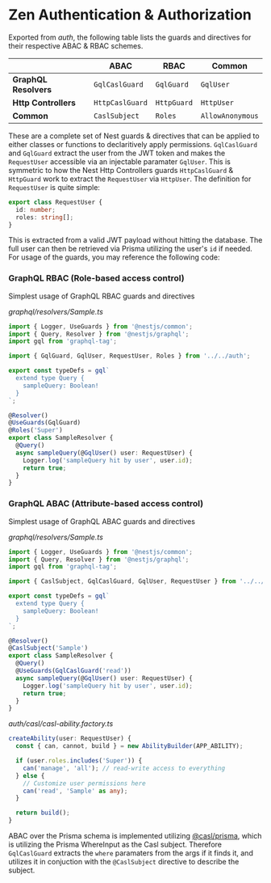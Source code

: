 # Zen Authentication & Authorization
Exported from *auth*, the following table lists the guards and directives for their respective ABAC & RBAC schemes.

|                       | ABAC            | RBAC        | Common           |
|-----------------------|-----------------|-------------|------------------|
| **GraphQL Resolvers** | `GqlCaslGuard`  | `GqlGuard`  | `GqlUser`        |
| **Http Controllers**  | `HttpCaslGuard` | `HttpGuard` | `HttpUser`       |
| **Common**            | `CaslSubject`   | `Roles`     | `AllowAnonymous` |

These are a complete set of Nest guards & directives that can be applied to either classes or functions to declaritively apply permissions.
`GqlCaslGuard` and `GqlGuard` extract the user from the JWT token and makes the `RequestUser` accessible via an injectable paramater `GqlUser`.  This is symmetric to how the Nest Http Controllers guards `HttpCaslGuard` & `HttpGuard` work to extract the `RequestUser` via `HttpUser`.  The definition for `RequestUser` is quite simple:

```ts
export class RequestUser {
  id: number;
  roles: string[];
}
```

This is extracted from a valid JWT payload without hitting the database.  The full user can then be retrieved via Prisma utilizing the user's `id` if needed.  For usage of the guards, you may reference the following code:

### GraphQL RBAC (Role-based access control)

Simplest usage of GraphQL RBAC guards and directives

*graphql/resolvers/Sample.ts*
```ts
import { Logger, UseGuards } from '@nestjs/common';
import { Query, Resolver } from '@nestjs/graphql';
import gql from 'graphql-tag';

import { GqlGuard, GqlUser, RequestUser, Roles } from '../../auth';

export const typeDefs = gql`
  extend type Query {
    sampleQuery: Boolean!
  }
`;

@Resolver()
@UseGuards(GqlGuard)
@Roles('Super')
export class SampleResolver {
  @Query()
  async sampleQuery(@GqlUser() user: RequestUser) {
    Logger.log('sampleQuery hit by user', user.id);
    return true;
  }
}
```

### GraphQL ABAC (Attribute-based access control)
Simplest usage of GraphQL ABAC guards and directives

*graphql/resolvers/Sample.ts*
```ts
import { Logger, UseGuards } from '@nestjs/common';
import { Query, Resolver } from '@nestjs/graphql';
import gql from 'graphql-tag';

import { CaslSubject, GqlCaslGuard, GqlUser, RequestUser } from '../../auth';

export const typeDefs = gql`
  extend type Query {
    sampleQuery: Boolean!
  }
`;

@Resolver()
@CaslSubject('Sample')
export class SampleResolver {
  @Query()
  @UseGuards(GqlCaslGuard('read'))
  async sampleQuery(@GqlUser() user: RequestUser) {
    Logger.log('sampleQuery hit by user', user.id);
    return true;
  }
}
```

*auth/casl/casl-ability.factory.ts*
```ts
createAbility(user: RequestUser) {
  const { can, cannot, build } = new AbilityBuilder(APP_ABILITY);

  if (user.roles.includes('Super')) {
    can('manage', 'all'); // read-write access to everything
  } else {
    // Customize user permissions here
    can('read', 'Sample' as any);
  }

  return build();
}
```

ABAC over the Prisma schema is implemented utilizing [@casl/prisma](https://casl.js.org/v6/en/package/casl-prisma), which is utilizing the Prisma WhereInput as the Casl subject. Therefore `GqlCaslGuard` extracts the `where` paramaters from the args if it finds it, and utilizes it in conjuction with the `@CaslSubject` directive to describe the subject.
